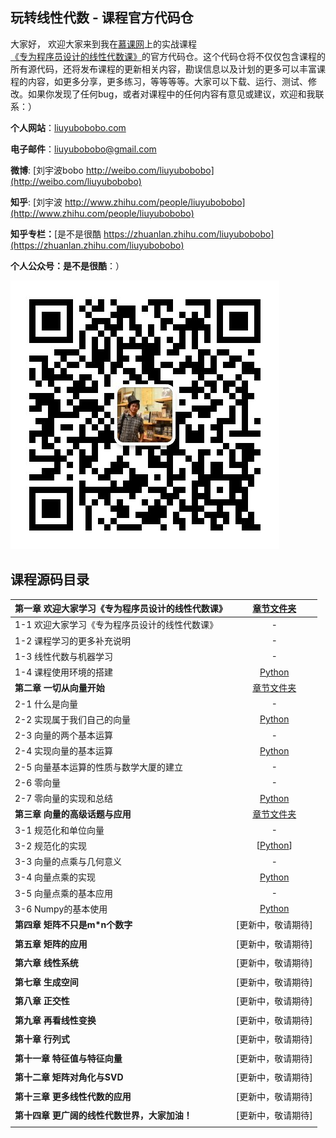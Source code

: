 ## 玩转线性代数 - 课程官方代码仓

大家好， 欢迎大家来到我在[慕课网](http://www.imooc.com/)上的实战课程[《专为程序员设计的线性代数课》]()的官方代码仓。这个代码仓将不仅仅包含课程的所有源代码，还将发布课程的更新相关内容，勘误信息以及计划的更多可以丰富课程的内容，如更多分享，更多练习，等等等等。大家可以下载、运行、测试、修改。如果你发现了任何bug，或者对课程中的任何内容有意见或建议，欢迎和我联系：）

**个人网站**：[liuyubobobo.com](http://liuyubobobo.com)

**电子邮件**：[liuyubobobo@gmail.com](mailto:liuyubobobo@gmail.com)

**微博**: [刘宇波bobo http://weibo.com/liuyubobobo](http://weibo.com/liuyubobobo)

**知乎**: [刘宇波 http://www.zhihu.com/people/liuyubobobo](http://www.zhihu.com/people/liuyubobobo)

**知乎专栏：**[是不是很酷 https://zhuanlan.zhihu.com/liuyubobobo](https://zhuanlan.zhihu.com/liuyubobobo)

**个人公众号：是不是很酷**：）

![qrcode](qrcode.jpg)


## 课程源码目录 

| **第一章 欢迎大家学习《专为程序员设计的线性代数课》** | [章节文件夹](01-Introduction/) |
| :--- | :---: |
| 1-1 欢迎大家学习《专为程序员设计的线性代数课》 | - |
| 1-2 课程学习的更多补充说明 | - |
| 1-3 线性代数与机器学习 | - |
| 1-4 课程使用环境的搭建 | [Python](01-Introduction/04-Development-Enviroment-Setup/) |
| **第二章 一切从向量开始** | [章节文件夹](02-Vectors/) |
| 2-1 什么是向量 | - |
| 2-2 实现属于我们自己的向量 | [Python](02-Vectors/02-Implement-Our-Own-Vector/) |
| 2-3 向量的两个基本运算 | - |
| 2-4 实现向量的基本运算 | [Python](02-Vectors/04-Implement-Vector-Operations/) |
| 2-5 向量基本运算的性质与数学大厦的建立 | - |
| 2-6 零向量 | - |
| 2-7 零向量的实现和总结 | [Python](02-Vectors/07-Implementation-of-Zero-Vector/) |
| **第三章 向量的高级话题与应用** | [章节文件夹](03-More-about-Vectors/) |
| 3-1 规范化和单位向量 | - |
| 3-2 规范化的实现 | [[Python](03-More-about-Vectors/02-Implementations-of-Dot-Product/)] |
| 3-3 向量的点乘与几何意义 | - |
| 3-4 向量点乘的实现 | [Python](03-More-about-Vectors/04-Implementation-of-Dot-Product/) |
| 3-5 向量点乘的基本应用 | - |
| 3-6 Numpy的基本使用 | [Python](03-More-about-Vectors/06-Using-Numpy/) |
| **第四章 矩阵不只是m\*n个数字** | [更新中，敬请期待] |
| | |
| **第五章 矩阵的应用** | [更新中，敬请期待] |
| | |
| **第六章 线性系统** | [更新中，敬请期待] |
| | |
| **第七章 生成空间** | [更新中，敬请期待] |
| | |
| **第八章 正交性** | [更新中，敬请期待] |
| | |
| **第九章 再看线性变换** | [更新中，敬请期待] |
| | |
| **第十章 行列式** | [更新中，敬请期待] |
| | |
| **第十一章 特征值与特征向量** | [更新中，敬请期待] |
| | |
| **第十二章 矩阵对角化与SVD** | [更新中，敬请期待] |
| | |
| **第十三章 更多线性代数的应用** | [更新中，敬请期待] |
| | |
| **第十四章 更广阔的线性代数世界，大家加油！** | [更新中，敬请期待] | - |
| | | |